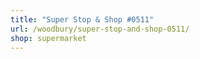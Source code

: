 ```yaml
---
title: "Super Stop & Shop #0511"
url: /woodbury/super-stop-and-shop-0511/
shop: supermarket
---
```

